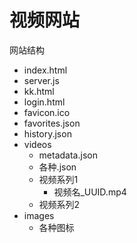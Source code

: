 # 视频网站

网站结构
- index.html
- server.js
- kk.html
- login.html
- favicon.ico
- favorites.json
- history.json
- videos
  - metadata.json
  - 各种.json
  - 视频系列1
    - 视频名_UUID.mp4 
  - 视频系列2
- images
  - 各种图标
